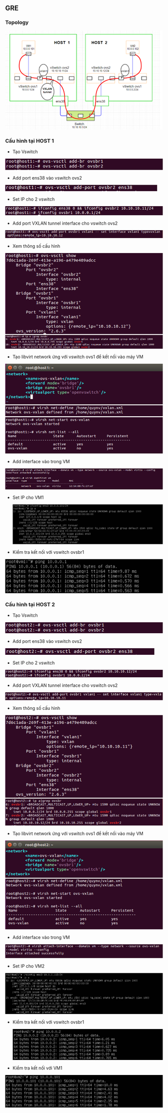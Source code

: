 ## GRE

### Topology

<img src="https://github.com/lean15998/Vitualization/blob/main/images/11.01.PNG">
  
### Cấu hình tại HOST 1

 - Tạo Vswitch
  
<img src="https://github.com/lean15998/Vitualization/blob/main/images/11.02.PNG">
    
 - Add port ens38 vào vswitch ovs2
  
<img src="https://github.com/lean15998/Vitualization/blob/main/images/11.03.PNG">
      
 - Set IP cho 2 vswitch
  
<img src="https://github.com/lean15998/Vitualization/blob/main/images/11.04.PNG">
        
 - Add port VXLAN tunnel interface cho vswitch ovs2
   
<img src="https://github.com/lean15998/Vitualization/blob/main/images/11.05.PNG">
          
 - Xem thông số cấu hình

<img src="https://github.com/lean15998/Vitualization/blob/main/images/11.06.PNG">
<img src="https://github.com/lean15998/Vitualization/blob/main/images/11.07.PNG">
  
 - Tạo libvirt network ứng với vswitch ovs1 để kết nối vào máy VM
 
 <img src="https://github.com/lean15998/Vitualization/blob/main/images/11.08.PNG">
 <img src="https://github.com/lean15998/Vitualization/blob/main/images/11.09.PNG">
 <img src="https://github.com/lean15998/Vitualization/blob/main/images/11.10.PNG">
 
 - Add interface vào trong VM
  
  <img src="https://github.com/lean15998/Vitualization/blob/main/images/11.11.PNG">
  
 - Set IP cho VM1
  
   <img src="https://github.com/lean15998/Vitualization/blob/main/images/11.12.PNG">
   
 - Kiểm tra kết nối với vswitch ovsbr1
  
  <img src="https://github.com/lean15998/Vitualization/blob/main/images/11.13.PNG">

  
### Cấu hình tại HOST 2
  

 - Tạo Vswitch
  
<img src="https://github.com/lean15998/Vitualization/blob/main/images/11.14.PNG">
   
 - Add port ens38 vào vswitch ovs2
   
<img src="https://github.com/lean15998/Vitualization/blob/main/images/11.15.PNG">
   
 - Set IP cho 2 vswitch

 <img src="https://github.com/lean15998/Vitualization/blob/main/images/11.16.PNG">
  
 - Add port VXLAN tunnel interface cho vswitch ovs2
   
  <img src="https://github.com/lean15998/Vitualization/blob/main/images/11.17.PNG">
  
 - Xem thông số cấu hình

 <img src="https://github.com/lean15998/Vitualization/blob/main/images/11.18.PNG">
  <img src="https://github.com/lean15998/Vitualization/blob/main/images/11.19.PNG">
  
 - Tạo libvirt network ứng với vswitch ovs1 để kết nối vào máy VM

 <img src="https://github.com/lean15998/Vitualization/blob/main/images/11.20.PNG">
  <img src="https://github.com/lean15998/Vitualization/blob/main/images/11.21.PNG">
 
 - Add interface vào trong VM

 <img src="https://github.com/lean15998/Vitualization/blob/main/images/11.22.PNG">
  
 - Set IP cho VM2
  
  <img src="https://github.com/lean15998/Vitualization/blob/main/images/11.23.PNG">
  
 - Kiểm tra kết nối với vswitch ovsbr1
  
   <img src="https://github.com/lean15998/Vitualization/blob/main/images/11.24.PNG">
  
 - Kiểm tra kết nối với VM1
  
 <img src="https://github.com/lean15998/Vitualization/blob/main/images/11.25.PNG">
